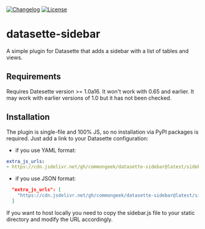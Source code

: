 [![Changelog](https://img.shields.io/github/v/release/commongeek/datasette-sidebar?include_prereleases&label=changelog)](https://github.com/commongeek/datasette-quickchart/releases)
[![License](https://img.shields.io/badge/license-Apache%202.0-blue.svg)](https://github.com/commongeek/datasette-sidebar/blob/main/LICENSE)

# datasette-sidebar
A simple plugin for Datasette that adds a sidebar with a list of tables and views.

## Requirements

Requires Datesette version >= 1.0a16. It won't work with 0.65 and earlier. It may work with earlier versions of 1.0 but it has not been checked.

## Installation

The plugin is single-file and 100% JS, so no installation via PyPI packages is required. Just add a link to your Datasette configuration:

- if you use YAML format:
```yaml
extra_js_urls:
- https://cdn.jsdelivr.net/gh/commongeek/datasette-sidebar@latest/sidebar.min.js
```

- if you use JSON format:
```json
  "extra_js_urls": [
    "https://cdn.jsdelivr.net/gh/commongeek/datasette-sidebar@latest/sidebar.min.js"
  ]
```
If you want to host locally you need to copy the sidebar.js file to your static directory and modify the URL accordingly.
